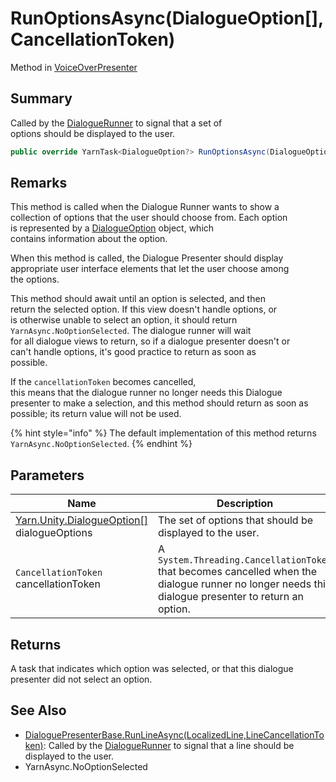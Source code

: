 # RunOptionsAsync(DialogueOption\[],CancellationToken)

Method in [VoiceOverPresenter](yarn.unity.voiceoverpresenter.md)

## Summary

Called by the [DialogueRunner](yarn.unity.dialoguerunner.md) to signal that a set of\
options should be displayed to the user.

```csharp
public override YarnTask<DialogueOption?> RunOptionsAsync(DialogueOption[] dialogueOptions, CancellationToken cancellationToken)
```

## Remarks

This method is called when the Dialogue Runner wants to show a\
collection of options that the user should choose from. Each option\
is represented by a [DialogueOption](yarn.unity.dialogueoption.md) object, which\
contains information about the option.

When this method is called, the Dialogue Presenter should display\
appropriate user interface elements that let the user choose among\
the options.

This method should await until an option is selected, and then\
return the selected option. If this view doesn't handle options, or\
is otherwise unable to select an option, it should return `YarnAsync.NoOptionSelected`. The dialogue runner will wait\
for all dialogue views to return, so if a dialogue presenter doesn't or\
can't handle options, it's good practice to return as soon as\
possible.

If the `cancellationToken` becomes cancelled,\
this means that the dialogue runner no longer needs this Dialogue\
presenter to make a selection, and this method should return as soon as\
possible; its return value will not be used.

{% hint style="info" %}
The default implementation of this method returns `YarnAsync.NoOptionSelected`.
{% endhint %}

## Parameters

| Name                                                                          | Description                                                                                                                                         |
| ----------------------------------------------------------------------------- | --------------------------------------------------------------------------------------------------------------------------------------------------- |
| [Yarn.Unity.DialogueOption\[\]](yarn.unity.dialogueoption.md) dialogueOptions | The set of options that should be displayed to the user.                                                                                            |
| `CancellationToken` cancellationToken                                         | A `System.Threading.CancellationToken` that becomes cancelled when the dialogue runner no longer needs this dialogue presenter to return an option. |

## Returns

A task that indicates which option was selected, or that this dialogue presenter did not select an option.

## See Also

* [DialoguePresenterBase.RunLineAsync(LocalizedLine,LineCancellationToken)](yarn.unity.dialoguepresenterbase.runlineasync.md): Called by the [DialogueRunner](yarn.unity.dialoguerunner.md) to signal that a line should be displayed to the user.
* YarnAsync.NoOptionSelected
